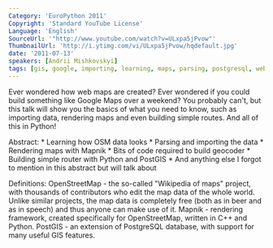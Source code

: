 ```yaml
---
Category: 'EuroPython 2011'
Copyright: 'Standard YouTube License'
Language: 'English'
SourceUrl: '"http://www.youtube.com/watch?v=ULxpa5jPvow"'
ThumbnailUrl: 'http://i.ytimg.com/vi/ULxpa5jPvow/hqdefault.jpg'
date: '2011-07-13'
speakers: [Andrii Mishkovskyi]
tags: [gis, google, importing, learning, maps, parsing, postgresql, web]
---
```

Ever wondered how web maps are created? Ever wondered if you could build
something like Google Maps over a weekend? You probably can't, but this talk
will show you the basics of what you need to know, such as importing data,
rendering maps and even building simple routes. And all of this in Python!

Abstract: * Learning how OSM data looks * Parsing and importing the data *
Rendering maps with Mapnik * Bits of code required to build geocoder *
Building simple router with Python and PostGIS * And anything else I forgot to
mention in this abstract but will talk about

Definitions: OpenStreetMap - the so-called "Wikipedia of maps" project, with
thousands of contributors who edit the map data of the whole world. Unlike
similar projects, the map data is completely free (both as in beer and as in
speech) and thus anyone can make use of it. Mapnik - rendering framework,
created specifically for OpenStreetMap, written in C++ and Python. PostGIS -
an extension of PostgreSQL database, with support for many useful GIS
features.

